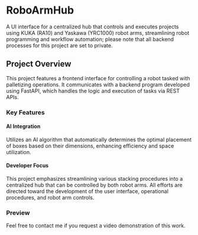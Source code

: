 # RoboArmHub
A UI interface for a centralized hub that controls and executes projects using KUKA (RA10) and Yaskawa (YRC1000) robot arms, streamlining robot programming and workflow automation; please note that all backend processes for this project are set to private.

## Project Overview
This project features a frontend interface for controlling a robot tasked with palletizing operations. It communicates with a backend program developed using FastAPI, which handles the logic and execution of tasks via REST APIs.

### Key Features
#### AI Integration 
Utilizes an AI algorithm that automatically determines the optimal placement of boxes based on their dimensions, enhancing efficiency and space utilization.

#### Developer Focus
This project emphasizes streamlining various stacking procedures into a centralized hub that can be controlled by both robot arms. All efforts are directed toward the development of the user interface, operational procedures, and robot arm controls.

### Preview
Feel free to contact me if you request a video demonstration of this work.